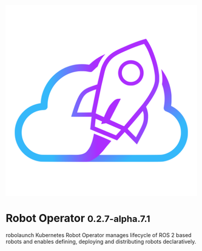 

<!-- background image -->

![](https://raw.githubusercontent.com/robolaunch/trademark/main/logos/svg/rocket.svg)

# Robot Operator <small>0.2.7-alpha.7.1</small>

robolaunch Kubernetes Robot Operator manages lifecycle of ROS 2 based robots and enables defining, deploying and distributing robots declaratively.